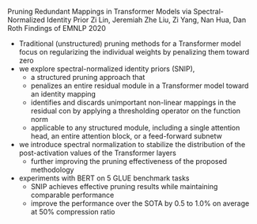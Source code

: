 Pruning Redundant Mappings in Transformer Models via Spectral-Normalized Identity Prior
Zi Lin, Jeremiah Zhe Liu, Zi Yang, Nan Hua, Dan Roth
Findings of EMNLP 2020

* Traditional (unstructured) pruning methods for a Transformer model
  focus on regularizing the individual weights by penalizing them toward zero
* we explore spectral-normalized identity priors (SNIP),
  * a structured pruning approach that
  * penalizes an entire residual module in a Transformer model
    toward an identity mapping
  * identifies and discards unimportant non-linear mappings in the residual con
    by applying a thresholding operator on the function norm
  * applicable to any structured module, including a
    single attention head, an entire attention block, or a feed-forward subnetw
* we introduce spectral normalization
  to stabilize the distribution of the post-activation values of the
  Transformer layers
  * further improving the pruning effectiveness of the proposed methodology
* experiments with BERT on 5 GLUE benchmark tasks
  * SNIP achieves effective pruning results while maintaining comparable
    performance
  * improve the performance over the SOTA by 0.5 to 1.0% on average at 50%
    compression ratio
